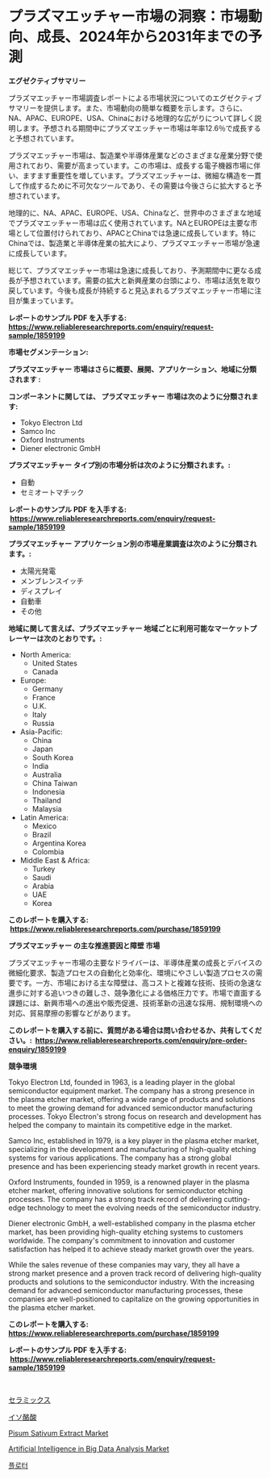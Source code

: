 <p><h1>プラズマエッチャー市場の洞察：市場動向、成長、2024年から2031年までの予測</h1></p><p><strong>エグゼクティブサマリー</strong></p>
<p><p>プラズマエッチャー市場調査レポートによる市場状況についてのエグゼクティブサマリーを提供します。また、市場動向の簡単な概要を示します。さらに、NA、APAC、EUROPE、USA、Chinaにおける地理的な広がりについて詳しく説明します。予想される期間中にプラズマエッチャー市場は年率12.6％で成長すると予想されています。</p><p>プラズマエッチャー市場は、製造業や半導体産業などのさまざまな産業分野で使用されており、需要が高まっています。この市場は、成長する電子機器市場に伴い、ますます重要性を増しています。プラズマエッチャーは、微細な構造を一貫して作成するために不可欠なツールであり、その需要は今後さらに拡大すると予想されています。</p><p>地理的に、NA、APAC、EUROPE、USA、Chinaなど、世界中のさまざまな地域でプラズマエッチャー市場は広く使用されています。NAとEUROPEは主要な市場として位置付けられており、APACとChinaでは急速に成長しています。特にChinaでは、製造業と半導体産業の拡大により、プラズマエッチャー市場が急速に成長しています。</p><p>総じて、プラズマエッチャー市場は急速に成長しており、予測期間中に更なる成長が予想されています。需要の拡大と新興産業の台頭により、市場は活気を取り戻しています。今後も成長が持続すると見込まれるプラズマエッチャー市場に注目が集まっています。</p></p>
<p><strong>レポートのサンプル PDF を入手する: <a href="https://www.reliableresearchreports.com/enquiry/request-sample/1859199">https://www.reliableresearchreports.com/enquiry/request-sample/1859199</a></strong></p>
<p><strong>市場セグメンテーション:</strong></p>
<p><strong> プラズマエッチャー 市場はさらに概要、展開、アプリケーション、地域に分類されます :</strong></p>
<p><strong>コンポーネントに関しては、 プラズマエッチャー 市場は次のように分類されます: &nbsp;</strong></p>
<p><ul><li>Tokyo Electron Ltd</li><li>Samco Inc</li><li>Oxford Instruments</li><li>Diener electronic GmbH</li></ul></p>
<p><strong> プラズマエッチャー タイプ別の市場分析は次のように分類されます。:</strong></p>
<p><ul><li>自動</li><li>セミオートマチック</li></ul></p>
<p><strong>レポートのサンプル PDF を入手する: &nbsp;<a href="https://www.reliableresearchreports.com/enquiry/request-sample/1859199">https://www.reliableresearchreports.com/enquiry/request-sample/1859199</a></strong></p>
<p><strong> プラズマエッチャー アプリケーション別の市場産業調査は次のように分類されます。:</strong></p>
<p><ul><li>太陽光発電</li><li>メンブレンスイッチ</li><li>ディスプレイ</li><li>自動車</li><li>その他</li></ul></p>
<p><strong>地域に関して言えば、プラズマエッチャー 地域ごとに利用可能なマーケットプレーヤーは次のとおりです。:</strong></p>
<p><ul>
    <li>
        North America:
        <ul>
            <li>United States</li>
            <li>Canada</li>
        </ul>
    </li>
    <li>
        Europe:
        <ul>
            <li>Germany</li>
            <li>France</li>
            <li>U.K.</li>
            <li>Italy</li>
            <li>Russia</li>
        </ul>
    </li>
    <li>
        Asia-Pacific:
        <ul>
            <li>China</li>
            <li>Japan</li>
            <li>South Korea</li>
            <li>India</li>
            <li>Australia</li>
            <li>China Taiwan</li>
            <li>Indonesia</li>
            <li>Thailand</li>
            <li>Malaysia</li>
        </ul>
    </li>
    <li>
        Latin America:
        <ul>
            <li>Mexico</li>
            <li>Brazil</li>
            <li>Argentina Korea</li>
            <li>Colombia</li>
        </ul>
    </li>
    <li>
        Middle East & Africa:
        <ul>
            <li>Turkey</li>
            <li>Saudi</li>
            <li>Arabia</li>
            <li>UAE</li>
            <li>Korea</li>
        </ul>
    </li>
    </ul></p>
<p><strong>このレポートを購入する: &nbsp;<a href="https://www.reliableresearchreports.com/purchase/1859199">https://www.reliableresearchreports.com/purchase/1859199</a></strong></p>
<p><strong>プラズマエッチャー の主な推進要因と障壁 市場</strong></p>
<p><p>プラズマエッチャー市場の主要なドライバーは、半導体産業の成長とデバイスの微細化要求、製造プロセスの自動化と効率化、環境にやさしい製造プロセスの需要です。一方、市場における主な障壁は、高コストと複雑な技術、技術の急速な進歩に対する追いつきの難しさ、競争激化による価格圧力です。市場で直面する課題には、新興市場への進出や販売促進、技術革新の迅速な採用、規制環境への対応、貿易摩擦の影響などがあります。</p></p>
<p><strong>このレポートを購入する前に、質問がある場合は問い合わせるか、共有してください。:&nbsp; <a href="https://www.reliableresearchreports.com/enquiry/pre-order-enquiry/1859199">https://www.reliableresearchreports.com/enquiry/pre-order-enquiry/1859199</a></strong></p>
<p><strong>競争環境</strong></p>
<p><p>Tokyo Electron Ltd, founded in 1963, is a leading player in the global semiconductor equipment market. The company has a strong presence in the plasma etcher market, offering a wide range of products and solutions to meet the growing demand for advanced semiconductor manufacturing processes. Tokyo Electron's strong focus on research and development has helped the company to maintain its competitive edge in the market.</p><p>Samco Inc, established in 1979, is a key player in the plasma etcher market, specializing in the development and manufacturing of high-quality etching systems for various applications. The company has a strong global presence and has been experiencing steady market growth in recent years.</p><p>Oxford Instruments, founded in 1959, is a renowned player in the plasma etcher market, offering innovative solutions for semiconductor etching processes. The company has a strong track record of delivering cutting-edge technology to meet the evolving needs of the semiconductor industry.</p><p>Diener electronic GmbH, a well-established company in the plasma etcher market, has been providing high-quality etching systems to customers worldwide. The company's commitment to innovation and customer satisfaction has helped it to achieve steady market growth over the years.</p><p>While the sales revenue of these companies may vary, they all have a strong market presence and a proven track record of delivering high-quality products and solutions to the semiconductor industry. With the increasing demand for advanced semiconductor manufacturing processes, these companies are well-positioned to capitalize on the growing opportunities in the plasma etcher market.</p></p>
<p><strong>このレポートを購入する: &nbsp; <a href="https://www.reliableresearchreports.com/purchase/1859199">https://www.reliableresearchreports.com/purchase/1859199</a></strong></p>
<p><strong>レポートのサンプル PDF を入手する: &nbsp;<a href="https://www.reliableresearchreports.com/enquiry/request-sample/1859199">https://www.reliableresearchreports.com/enquiry/request-sample/1859199</a></strong><strong></strong></p>
<p>&nbsp;</p>
<p><p><a href="https://medium.com/@eunawiegad2023/%E3%82%BB%E3%83%A9%E3%83%9F%E3%83%83%E3%82%AF%E3%82%B9%E5%B8%82%E5%A0%B4%E3%81%AE%E3%82%A4%E3%83%B3%E3%82%B5%E3%82%A4%E3%83%88-%E5%B8%82%E5%A0%B4%E5%8B%95%E5%90%91-%E6%88%90%E9%95%B7-2024%E5%B9%B4%E3%81%8B%E3%82%892031%E5%B9%B4%E3%81%BE%E3%81%A7%E3%81%AE%E4%BA%88%E6%B8%AC-fad3ff3dafd7">セラミックス</a></p><p><a href="https://github.com/cbigkbh02719/Market-Research-Report-List-1/blob/main/6990184192196.md">イソ酪酸</a></p><p><a href="https://view.publitas.com/reportprime-1/pisum-sativum-extract-market-size-and-growth-market-segmentation-regional-and-country-breakdowns-and-market-trends-for-period-from-2024-2031/">Pisum Sativum Extract Market</a></p><p><a href="https://skillful-vermicelli-b89.notion.site/Artificial-Intelligence-in-Big-Data-Analysis-Market-Furnish-Information-about-Market-Size-Market-Sh-dc432383cab0417799d1552f1d9abee7">Artificial Intelligence in Big Data Analysis Market</a></p><p><a href="https://github.com/vsr06p4p49/Market-Research-Report-List-1/blob/main/5843722192011.md">플로터</a></p></p>
